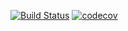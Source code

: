 [![Build Status](https://app.travis-ci.com/himax82/job4j_grabber.svg?branch=main)](https://app.travis-ci.com/himax82/job4j_grabber)
[![codecov](https://codecov.io/gh/himax82/job4j_grabber/branch/master/graph/badge.svg?token=SXTGPK09TW)](https://codecov.io/gh/himax82/job4j_grabber)